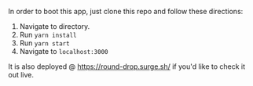 In order to boot this app, just clone this repo and follow these directions:

1. Navigate to directory.
2. Run `yarn install`
3. Run `yarn start`
4. Navigate to `localhost:3000`

It is also deployed @ https://round-drop.surge.sh/ if you'd like to check it out live.
